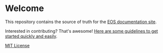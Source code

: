 # Welcome

This repository contains the source of truth for the [EOS documentation site](http://docs.eosnetwork.com/welcome/latest/).

Interested in contributing? That's awesome!
[Here are some guidelines to get started quickly and easily](CONTRIBUTING.md).

[MIT License](LICENSE)
